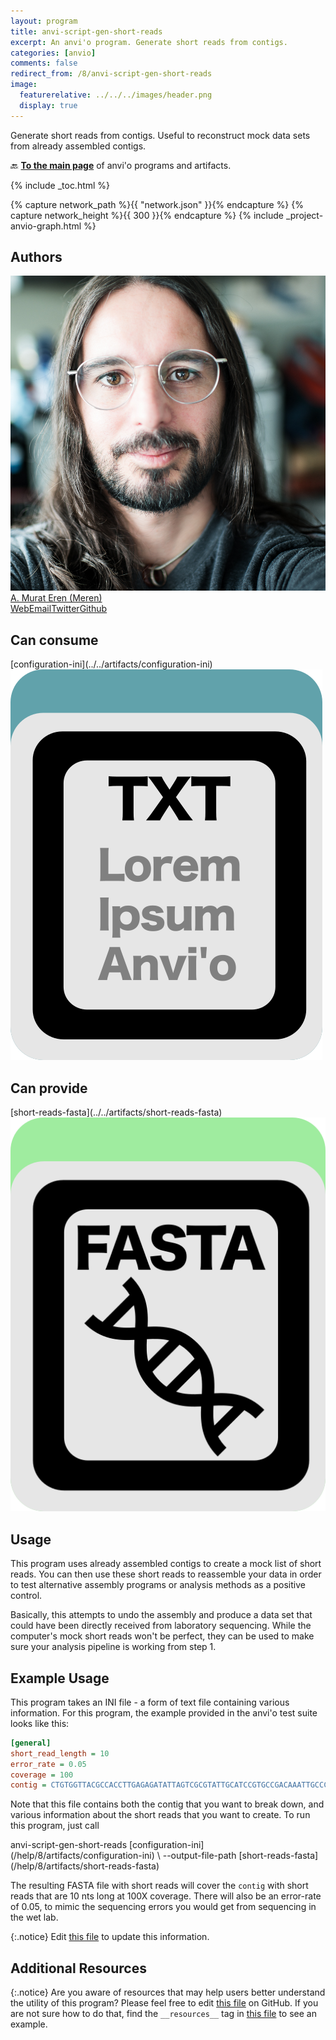 ```yaml
---
layout: program
title: anvi-script-gen-short-reads
excerpt: An anvi'o program. Generate short reads from contigs.
categories: [anvio]
comments: false
redirect_from: /8/anvi-script-gen-short-reads
image:
  featurerelative: ../../../images/header.png
  display: true
---
```


Generate short reads from contigs. Useful to reconstruct mock data sets from already assembled contigs.

🔙 **[To the main page](../../)** of anvi'o programs and artifacts.


{% include _toc.html %}
<div id="svg" class="subnetwork"></div>
{% capture network_path %}{{ "network.json" }}{% endcapture %}
{% capture network_height %}{{ 300 }}{% endcapture %}
{% include _project-anvio-graph.html %}


## Authors

<div class="anvio-person"><div class="anvio-person-info"><div class="anvio-person-photo"><img class="anvio-person-photo-img" src="../../images/authors/meren.jpg" /></div><div class="anvio-person-info-box"><a href="/people/meren" target="_blank"><span class="anvio-person-name">A. Murat Eren (Meren)</span></a><div class="anvio-person-social-box"><a href="http://merenlab.org" class="person-social" target="_blank"><i class="fa fa-fw fa-home"></i>Web</a><a href="mailto:a.murat.eren@gmail.com" class="person-social" target="_blank"><i class="fa fa-fw fa-envelope-square"></i>Email</a><a href="http://twitter.com/merenbey" class="person-social" target="_blank"><i class="fa fa-fw fa-twitter-square"></i>Twitter</a><a href="http://github.com/meren" class="person-social" target="_blank"><i class="fa fa-fw fa-github"></i>Github</a></div></div></div></div>



## Can consume


<p style="text-align: left" markdown="1"><span class="artifact-r">[configuration-ini](../../artifacts/configuration-ini) <img src="../../images/icons/TXT.png" class="artifact-icon-mini" /></span></p>


## Can provide


<p style="text-align: left" markdown="1"><span class="artifact-p">[short-reads-fasta](../../artifacts/short-reads-fasta) <img src="../../images/icons/FASTA.png" class="artifact-icon-mini" /></span></p>


## Usage


This program uses already assembled contigs to create a mock list of short reads. You can then use these short reads to reassemble your data in order to test alternative assembly programs or analysis methods as a positive control. 

Basically, this attempts to undo the assembly and produce a data set that could have been directly received from laboratory sequencing. While the computer's mock short reads won't be perfect, they can be used to make sure your analysis pipeline is working from step 1. 

## Example Usage

This program takes an INI file - a form of text file containing various information. For this program, the example provided in the anvi'o test suite looks like this: 

```ini
[general]
short_read_length = 10
error_rate = 0.05
coverage = 100
contig = CTGTGGTTACGCCACCTTGAGAGATATTAGTCGCGTATTGCATCCGTGCCGACAAATTGCCCAACGCATCGTTCCTTCTCCTAAGTAATTTAACATGCGT
```

Note that this file contains both the contig that you want to break down, and various information about the short reads that you want to create. To run this program, just call 

<div class="codeblock" markdown="1">
anvi&#45;script&#45;gen&#45;short&#45;reads <span class="artifact&#45;n">[configuration&#45;ini](/help/8/artifacts/configuration&#45;ini)</span> \
                            &#45;&#45;output&#45;file&#45;path <span class="artifact&#45;n">[short&#45;reads&#45;fasta](/help/8/artifacts/short&#45;reads&#45;fasta)</span>
</div>
    
The resulting FASTA file with short reads will cover the `contig` with short reads that are 10 nts long at 100X coverage. There will also be an error-rate of 0.05, to mimic the sequencing errors you would get from sequencing in the wet lab. 


{:.notice}
Edit [this file](https://github.com/merenlab/anvio/tree/master/anvio/docs/programs/anvi-script-gen-short-reads.md) to update this information.


## Additional Resources



{:.notice}
Are you aware of resources that may help users better understand the utility of this program? Please feel free to edit [this file](https://github.com/merenlab/anvio/tree/master/bin/anvi-script-gen-short-reads) on GitHub. If you are not sure how to do that, find the `__resources__` tag in [this file](https://github.com/merenlab/anvio/blob/master/bin/anvi-interactive) to see an example.
